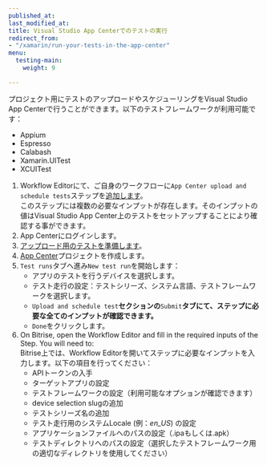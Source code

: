 ```yaml
---
published_at:
last_modified_at:
title: Visual Studio App Centerでのテストの実行
redirect_from:
- "/xamarin/run-your-tests-in-the-app-center"
menu:
  testing-main:
    weight: 9

---
```

プロジェクト用にテストのアップロードやスケジューリングをVisual Studio App Centerで行うことができます。以下のテストフレームワークが利用可能です：

* Appium
* Espresso
* Calabash
* Xamarin.UITest
* XCUITest

1. Workflow Editorにて、ご自身のワークフローに`App Center upload and schedule tests`ステップを[追加します](/getting-started/getting-started-workflows/)。  
   このステップには複数の必要なインプットが存在します。そのインプットの値はVisual Studio App Center上のテストをセットアップすることにより確認する事ができます。
2. App Centerにログインします。
3. [アップロード用のテストを準備します](https://docs.microsoft.com/en-us/appcenter/test-cloud/preparing-for-upload/)。
4. [App Center](https://appcenter.ms/apps)プロジェクトを作成します。
5. `Test runs`タブへ進み`New test run`を開始します：
   * アプリのテストを行うデバイスを選択します。
   * テスト走行の設定：テストシリーズ、システム言語、テストフレームワークを選択します。
   * `Upload and schedule test`**セクションの**`Submit`**タブにて、ステップに必要な全てのインプットが確認できます。**
   * `Done`をクリックします。
6. On Bitrise, open the Workflow Editor and fill in the required inputs of the Step. You will need to:  
   Bitrise上では、Workflow Editorを開いてステップに必要なインプットを入力します。以下の項目を行ってください：
   * APIトークンの入手
   * ターゲットアプリの設定
   * テストフレームワークの設定（利用可能なオプションが確認できます）
   * device selection slugの追加
   * テストシリーズ名の追加
   * テスト走行用のシステムLocale (例：_en_US_) の設定
   * アプリケーションファイルへのパスの設定（.ipaもしくは.apk）
   * テストディレクトリへのパスの設定（選択したテストフレームワーク用の適切なディレクトリを使用してください）